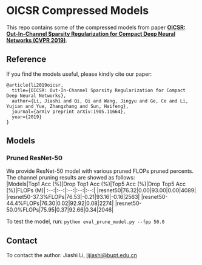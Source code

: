 # OICSR Compressed Models
This repo contains some of the compressed models from paper [**OICSR: Out-In-Channel Sparsity Regularization for Compact Deep Neural Networks (CVPR 2019)**](https://arxiv.org/abs/1905.11664).
## Reference
If you find the models useful, please kindly cite our paper:  
```
@article{li2019oicsr,
  title={OICSR: Out-In-Channel Sparsity Regularization for Compact Deep Neural Networks},
  author={Li, Jiashi and Qi, Qi and Wang, Jingyu and Ge, Ce and Li, Yujian and Yue, Zhangzhang and Sun, Haifeng},
  journal={arXiv preprint arXiv:1905.11664},
  year={2019}
}
```
## Models  
### Pruned ResNet-50  
We provide ResNet-50 model with various pruned FLOPs pruned percents. The channel pruning results are showed as follows:  
|Models|Top1 Acc (%)|Drop Top1 Acc (%)|Top5 Acc (%)|Drop Top5 Acc (%)|FLOPs (M)|
:--:|:--:|:--:|:--:|:--:|
|resnet50|76.32|0.00|93.00|0.00|4089|
|resnet50-37.3%FLOPs|76.53|-0.21|93.16|-0.16|2563|
|resnet50-44.4%FLOPs|76.30|0.02|92.92|0.08|2274|
|resnet50-50.0%FLOPs|75.95|0.37|92.66|0.34|2046|


To test the model, run:
`python eval_prune_model.py --fpp 50.0`

## Contact
To contact the author:
Jiashi Li, lijiashi@bupt.edu.cn
